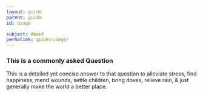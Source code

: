 ```yaml
---
layout: guide
parent: guide
id: Usage

subject: About
permalink: guide/usage/
---
```


<h3>This is a commonly asked Question </h3>

<p>This is a detailed yet concise answer to that question to alleviate stress, find happiness, mend wounds, settle children, bring doves, relieve rain, & just generally make the world a better place. </p>